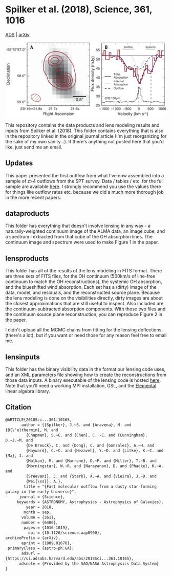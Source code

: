 Spilker et al. (2018), Science, 361, 1016
=========================================

[ADS](https://ui.adsabs.harvard.edu/abs/2018Sci...361.1016S/abstract) | [arXiv](https://arxiv.org/abs/1809.01676)

![z = 5.3 Molecular Outflow](Fig1_outflowdata.png)

This repository contains the data products and lens modeling results and inputs from Spilker et al. (2018).
This folder contains everything that is also in the repository linked in the original
journal article (I'm just reorganizing for the sake of my own sanity...).
If there's anything not posted here that you'd like, just send me an email.

Updates
-------

This paper presented the first outflow from what I've now assembled into a sample of z>4 outflows
from the SPT survey. Data / tables / etc. for the full sample are available 
[here](https://github.com/spt-smg/publicdatadata/tree/master/spilker2020_hiz_moloutflow_sample). I strongly recommend you
use the values there for things like outflow rates etc. because we did a much more thorough job
in the more recent papers.


dataproducts
------------

This folder has everything that doesn't involve lensing in any way - a naturally-weighted continuum image of
the ALMA data, an image cube, and a spectrum I extracted from that cube of the OH absorption lines. The 
continuum image and spectrum were used to make Figure 1 in the paper.

lensproducts
------------

This folder has all of the results of the lens modeling in FITS format. There are three sets of FITS files, for
the OH continuum (500km/s of line-free continuum to match the OH reconstructions), the systemic OH absorption, and
the blueshifted wind absorption. Each set has a (dirty) image of the data, model, and residuals, and the reconstructed
source plane. Because the lens modeling is done on the visibilities directly, dirty images are about the closest
approximations that are still useful to inspect. Also included are the continuum-subtracted absorption components. With 
those two files and the continuum source plane reconstruction, you can reproduce Figure 2 in the paper. 

I didn't upload all the MCMC chains from fitting for the lensing deflections (there's a lot), but if you want or need
those for any reason feel free to email me.

lensinputs
----------

This folder has the binary visibility data in the format our lensing code uses, and an XML parameters file showing how
to create the reconstructions from those data inputs. A binary executable of the lensing code is hosted 
[here](https://github.com/yasharhezaveh/Ripple/releases). Note that you'll need a working MPI installation, GSL,
and the [Elemental](http://libelemental.org/) linear algebra library. 

Citation
--------

    @ARTICLE{2018Sci...361.1016S,
           author = {{Spilker}, J.~S. and {Aravena}, M. and {B{\'e}thermin}, M. and
             {Chapman}, S.~C. and {Chen}, C. -C. and {Cunningham}, D.~J.~M. and
             {De Breuck}, C. and {Dong}, C. and {Gonzalez}, A.~H. and
             {Hayward}, C.~C. and {Hezaveh}, Y.~D. and {Litke}, K.~C. and {Ma}, J. and
             {Malkan}, M. and {Marrone}, D.~P. and {Miller}, T.~B. and
             {Morningstar}, W.~R. and {Narayanan}, D. and {Phadke}, K.~A. and
             {Sreevani}, J. and {Stark}, A.~A. and {Vieira}, J.~D. and
             {Wei{\ss}}, A.},
            title = "{Fast molecular outflow from a dusty star-forming galaxy in the early Universe}",
          journal = {Science},
         keywords = {ASTRONOMY, Astrophysics - Astrophysics of Galaxies},
             year = 2018,
            month = sep,
           volume = {361},
           number = {6406},
            pages = {1016-1019},
              doi = {10.1126/science.aap8900},
    archivePrefix = {arXiv},
           eprint = {1809.01676},
     primaryClass = {astro-ph.GA},
           adsurl = {https://ui.adsabs.harvard.edu/abs/2018Sci...361.1016S},
          adsnote = {Provided by the SAO/NASA Astrophysics Data System}
    }

